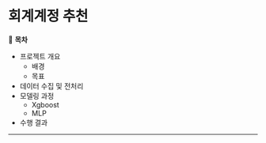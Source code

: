 # 회계계정 추천

📖 **목차**
+ 프로젝트 개요
  + 배경
  + 목표
+ 데이터 수집 및 전처리
+ 모델링 과정
  + Xgboost
  + MLP
+ 수행 결과
***
